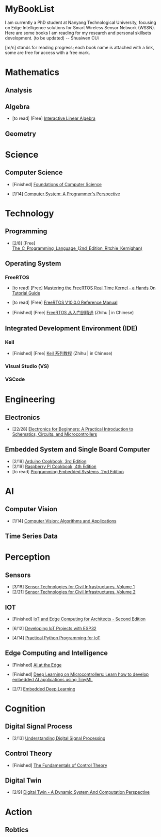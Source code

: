 # MyBookList
I am currently a PhD student at Nanyang Technological University, focusing on Edge Intelligence solutions for Smart Wireless Sensor Network (WSSN). Here are some books I am reading for my research and personal skillsets development. (to be updated) -- Shuaiwen CUi

[m/n] stands for reading progress; each book name is attached with a link, some are free for access with a free mark.


# Mathematics
## Analysis

## Algebra
- [to read] [Free] [Interactive Linear Algebra](https://textbooks.math.gatech.edu/ila/)
## Geometry

# Science
## Computer Science
- [Finished] [Foundations of Computer Science](https://github.com/acmbpdc/openlib.cs)

- [1/14] [Computer System: A Programmer's Perspective](https://github.com/iWangMu/Book-CSAPP/blob/master/_Attachments/Computer_Systems_A_Programmers_Perspective(3rd).pdf)

# Technology
## Programming
- [2/8] [Free] [The_C_Programming_Language_(2nd_Edition_Ritchie_Kernighan)](https://kremlin.cc/k&r.pdf)

## Operating System
### FreeRTOS
- [to read] [Free] [Mastering the FreeRTOS Real Time Kernel - a Hands On Tutorial Guide](https://www.freertos.org/fr-content-src/uploads/2018/07/161204_Mastering_the_FreeRTOS_Real_Time_Kernel-A_Hands-On_Tutorial_Guide.pdf)

- [to read] [Free] [FreeRTOS V10.0.0 Reference Manual](https://www.freertos.org/fr-content-src/uploads/2018/07/FreeRTOS_Reference_Manual_V10.0.0.pdf)

- [Finished] [Free] [FreeRTOS 从入门到精通](https://zhuanlan.zhihu.com/p/443458699) (Zhihu | in Chinese)

## Integrated Development Environment (IDE)
### Keil
- [Finished] [Free] [Keil 系列教程](https://zhuanlan.zhihu.com/p/57700360) (Zhihu | in Chinese)
### Visual Studio (VS)

### VSCode


# Engineering
## Electronics
- [22/28] [Electronics for Beginners: A Practical Introduction to Schematics, Circuits, and Microcontrollers](https://learning.oreilly.com/library/view/electronics-for-beginners/9781484259795/)
## Embedded System and Single Board Computer
- [2/18] [Arduino Cookbook, 3rd Edition](https://learning.oreilly.com/api/v1/continue/9781491903513/)
- [2/19] [Raspberry Pi Cookbook, 4th Edition](https://learning.oreilly.com/api/v1/continue/9781098130916/)
- [to read] [Programming Embedded Systems, 2nd Edition](https://learning.oreilly.com/api/v1/continue/0596009836/)

# AI
## Computer Vision
- [1/14] [Computer Vision: Algorithms and Applications](https://szeliski.org/Book/)
## Time Series Data

# Perception
## Sensors
- [3/18] [Sensor Technologies for Civil Infrastructures, Volume 1](https://learning.oreilly.com/api/v1/continue/9780857094322/) 
- [2/21] [Sensor Technologies for Civil Infrastructures, Volume 2](https://learning.oreilly.com/library/view/-/9781782422426/)

## IOT
- [Finished] [IoT and Edge Computing for Architects - Second Edition](https://learning.oreilly.com/library/view/iot-and-edge/9781839214806/) 

- [6/12] [Developing IoT Projects with ESP32](https://learning.oreilly.com/library/view/developing-iot-projects/9781838641160/)

- [4/14] [Practical Python Programming for IoT](https://learning.oreilly.com/library/view/practical-python-programming/9781838982461/)

## Edge Computing and Intelligence
- [Finished] [AI at the Edge](https://learning.oreilly.com/library/view/ai-at-the/9781098120191/)

- [Finished] [Deep Learning on Microcontrollers: Learn how to develop embedded AI applications using TinyML](https://www.google.com.sg/books/edition/Deep_Learning_on_Microcontrollers/eL65EAAAQBAJ?hl=en&gbpv=0)

- [2/7] [Embedded Deep Learning](https://link.springer.com/book/10.1007/978-3-319-99223-5)

# Cognition
## Digital Signal Process
- [2/13] [Understanding Digital Signal Processing](https://learning.oreilly.com/library/view/understanding-digital-signal/9780137028450/)

## Control Theory
- [Finished] [The Fundamentals of Control Theory](https://engineeringmedia.com/books)

## Digital Twin
- [2/9] [Digital Twin - A Dynamic System And Computation Perspective](https://www.taylorfrancis.com/books/mono/10.1201/9781003268048/digital-twin-ranjan-ganguli-sondipon-adhikari-souvik-chakraborty-mrittika-ganguli)

# Action
## Robtics

